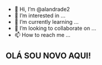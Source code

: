 - 👋 Hi, I’m @alandrade2
- 👀 I’m interested in ...
- 🌱 I’m currently learning ...
- 💞️ I’m looking to collaborate on ...
- 📫 How to reach me ...
<h2> OLÁ SOU NOVO AQUI!</h2>
